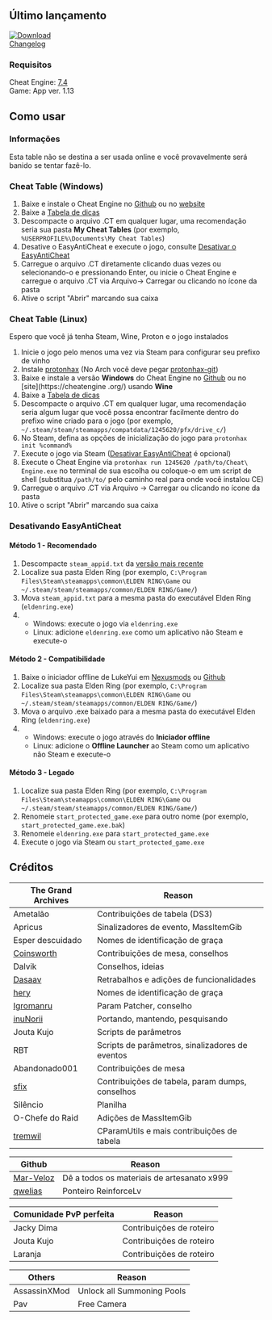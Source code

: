 ## Último lançamento

[![Download](https://img.shields.io/badge/dynamic/json.svg?label=download&url=https://api.github.com/repos/The-Grand-Archives/Elden-Ring-CT-TGA/releases/latest&query=$.assets[0].name&style=for-the-badge)](https://github.com/bielrocca/Elden-Ring-CheatEngine/releases/tag/v1.13.0)  
[Changelog](/CHANGELOG.md)

### Requisitos

Cheat Engine: [7.4](https://github.com/cheat-engine/cheat-engine/releases)  
Game: App ver. 1.13

## Como usar

### Informações

Esta table não se destina a ser usada online e você provavelmente será banido se tentar fazê-lo.

### Cheat Table (Windows)

1. Baixe e instale o Cheat Engine no [Github](https://github.com/cheat-engine/cheat-engine/releases) ou no [website](https://cheatengine.org/)
2. Baixe a [Tabela de dicas](https://github.com/The-Grand-Archives/Elden-Ring-CT-TGA/releases)
3. Descompacte o arquivo .CT em qualquer lugar, uma recomendação seria sua pasta **My Cheat Tables** (por exemplo, `%USERPROFILE%\Documents\My Cheat Tables`)
4. Desative o EasyAntiCheat e execute o jogo, consulte [Desativar o EasyAntiCheat](#disabling-easyantiCheat)
5. Carregue o arquivo .CT diretamente clicando duas vezes ou selecionando-o e pressionando Enter, ou inicie o Cheat Engine e carregue o arquivo .CT via Arquivo-> Carregar ou clicando no ícone da pasta
6. Ative o script "Abrir" marcando sua caixa

### Cheat Table (Linux)

Espero que você já tenha Steam, Wine, Proton e o jogo instalados

1. Inicie o jogo pelo menos uma vez via Steam para configurar seu prefixo de vinho
2. Instale [protonhax](https://github.com/jcnils/protonhax) (No Arch você deve pegar [protonhax-git](https://aur.archlinux.org/packages/protonhax-git))
3. Baixe e instale a versão **Windows** do Cheat Engine no [Github](https://github.com/cheat-engine/cheat-engine/releases) ou no [site](https://cheatengine .org/) usando **Wine**
4. Baixe a [Tabela de dicas](https://github.com/The-Grand-Archives/Elden-Ring-CT-TGA/releases)
5. Descompacte o arquivo .CT em qualquer lugar, uma recomendação seria algum lugar que você possa encontrar facilmente dentro do prefixo wine criado para o jogo (por exemplo, `~/.steam/steam/steamapps/compatdata/1245620/pfx/drive_c/`)
6. No Steam, defina as opções de inicialização do jogo para `protonhax init %command%`
7. Execute o jogo via Steam ([Desativar EasyAntiCheat](#disabling-easyanticheat) é opcional)
8. Execute o Cheat Engine via `protonhax run 1245620 /path/to/Cheat\ Engine.exe` no terminal de sua escolha ou coloque-o em um script de shell (substitua `/path/to/` pelo caminho real para onde você instalou CE)
9. Carregue o arquivo .CT via Arquivo -> Carregar ou clicando no ícone da pasta
10. Ative o script "Abrir" marcando sua caixa

### Desativando EasyAntiCheat

#### Método 1 - Recomendado

1. Descompacte `steam_appid.txt` da [versão mais recente](https://github.com/The-Grand-Archives/Elden-Ring-CT-TGA/releases/latest)
2. Localize sua pasta Elden Ring (por exemplo, `C:\Program Files\Steam\steamapps\common\ELDEN RING\Game` ou `~/.steam/steam/steamapps/common/ELDEN RING/Game/`)
3. Mova `steam_appid.txt` para a mesma pasta do executável Elden Ring (`eldenring.exe`)
4.
   - Windows: execute o jogo via `eldenring.exe`
   - Linux: adicione `eldenring.exe` como um aplicativo não Steam e execute-o


#### Método 2 - Compatibilidade

1. Baixe o iniciador offline de LukeYui em [Nexusmods](https://www.nexusmods.com/eldenring/mods/98) ou [Github](https://github.com/LukeYui/launch_modded_eldenring)
2. Localize sua pasta Elden Ring (por exemplo, `C:\Program Files\Steam\steamapps\common\ELDEN RING\Game` ou `~/.steam/steam/steamapps/common/ELDEN RING/Game/`)
3. Mova o arquivo .exe baixado para a mesma pasta do executável Elden Ring (`eldenring.exe`)
4.
   - Windows: execute o jogo através do **Iniciador offline**
   - Linux: adicione o **Offline Launcher** ao Steam como um aplicativo não Steam e execute-o

#### Método 3 - Legado

1. Localize sua pasta Elden Ring (por exemplo, `C:\Program Files\Steam\steamapps\common\ELDEN RING\Game` ou `~/.steam/steam/steamapps/common/ELDEN RING/Game/`)
2. Renomeie `start_protected_game.exe` para outro nome (por exemplo, `start_protected_game.exe.bak`)
3. Renomeie `eldenring.exe` para `start_protected_game.exe`
4. Execute o jogo via Steam ou `start_protected_game.exe`

## Créditos

The Grand Archives | Reason
------------- | ---------------------
Ametalão | Contribuições de tabela (DS3)
Apricus | Sinalizadores de evento, MassItemGib
Esper descuidado | Nomes de identificação de graça
[Coinsworth](https://github.com/LukeYui/) | Contribuições de mesa, conselhos
Dalvik | Conselhos, ideias
[Dasaav](https://github.com/Dasaav-dsv) | Retrabalhos e adições de funcionalidades
[hery](https://github.com/heryoff) | Nomes de identificação de graça
[Igromanru](https://github.com/igromanru) | Param Patcher, conselho
[inuNorii](https://github.com/inuNorii) | Portando, mantendo, pesquisando
Jouta Kujo | Scripts de parâmetros
RBT | Scripts de parâmetros, sinalizadores de eventos
Abandonado001 | Contribuições de mesa
[sfix](https://github.com/garyttierney) | Contribuições de tabela, param dumps, conselhos
Silêncio | Planilha
O-Chefe do Raid | Adições de MassItemGib
[tremwil](https://github.com/tremwil/) | CParamUtils e mais contribuições de tabela


Github | Reason
------------- | ---------------------
[Mar-Veloz](https://github.com/Mar-Veloz) | Dê a todos os materiais de artesanato x999
[qwelias](https://github.com/qwelias) | Ponteiro ReinforceLv

Comunidade PvP perfeita | Reason
------------- | ---------------------
Jacky Dima | Contribuições de roteiro
Jouta Kujo | Contribuições de roteiro
Laranja | Contribuições de roteiro

Others | Reason
------------- | ---------------------
AssassinXMod | Unlock all Summoning Pools
Pav | Free Camera
